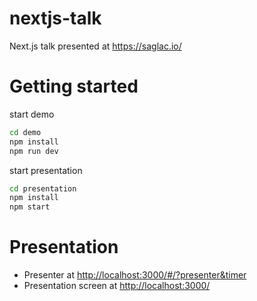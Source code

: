 # nextjs-talk
Next.js talk presented at https://saglac.io/

# Getting started

start demo
```bash
cd demo
npm install
npm run dev
```

start presentation
```bash
cd presentation
npm install
npm start
```

# Presentation

- Presenter at [http://localhost:3000/#/?presenter&timer](http://localhost:3000/#/?presenter&timer)
- Presentation screen at [http://localhost:3000/](http://localhost:3000/)


